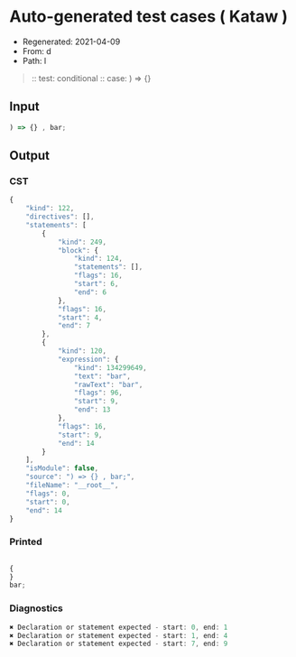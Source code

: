 # Auto-generated test cases ( Kataw )
- Regenerated: 2021-04-09
- From: d
- Path: l
> :: test: conditional
> :: case: ) => {}
## Input

`````js
) => {} , bar;
`````

## Output

### CST

```javascript
{
    "kind": 122,
    "directives": [],
    "statements": [
        {
            "kind": 249,
            "block": {
                "kind": 124,
                "statements": [],
                "flags": 16,
                "start": 6,
                "end": 6
            },
            "flags": 16,
            "start": 4,
            "end": 7
        },
        {
            "kind": 120,
            "expression": {
                "kind": 134299649,
                "text": "bar",
                "rawText": "bar",
                "flags": 96,
                "start": 9,
                "end": 13
            },
            "flags": 16,
            "start": 9,
            "end": 14
        }
    ],
    "isModule": false,
    "source": ") => {} , bar;",
    "fileName": "__root__",
    "flags": 0,
    "start": 0,
    "end": 14
}
```

### Printed

```javascript

{
}
bar;
```

### Diagnostics

```javascript
✖ Declaration or statement expected - start: 0, end: 1
✖ Declaration or statement expected - start: 1, end: 4
✖ Declaration or statement expected - start: 7, end: 9

```

